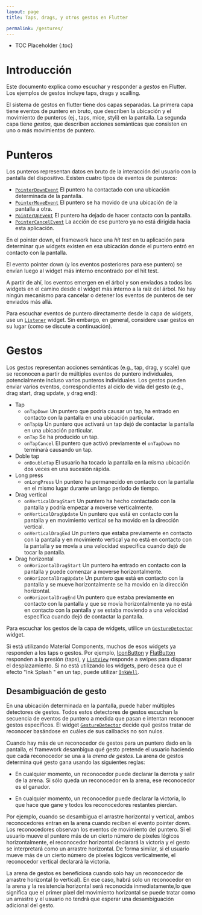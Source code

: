 ```yaml
---
layout: page
title: Taps, drags, y otros gestos en Flutter

permalink: /gestures/
---
```


* TOC Placeholder
{:toc}

# Introducción

Este documento explica como escuchar y responder a _gestos_ en Flutter. Los ejemplos de gestos incluye taps, drags y scalling.

El sistema de gestos en flutter tiene dos capas separadas.
La primera capa tiene eventos de puntero en bruto, que describen la ubicación y el movimiento de punteros (ej., taps, mice, styli) en la pantalla. La segunda capa tiene _gestos_, que describen acciones semánticas que consisten en uno o más movimientos de puntero.


# Punteros

Los punteros representan datos en bruto de la interacción del usuario con la pantalla del dispositivo. Existen cuatro tipos de eventos de punteros:

- [`PointerDownEvent`](https://docs.flutter.io/flutter/gestures/PointerDownEvent-class.html)
El puntero ha contactado con una ubicación determinada de la pantalla. 
- [`PointerMoveEvent`](https://docs.flutter.io/flutter/gestures/PointerMoveEvent-class.html)
El puntero se ha movido de una ubicación de la pantalla a otra.
- [`PointerUpEvent`](https://docs.flutter.io/flutter/gestures/PointerUpEvent-class.html)
  El puntero ha dejado  de hacer contacto con la pantalla.
- [`PointerCancelEvent`](https://docs.flutter.io/flutter/gestures/PointerCancelEvent-class.html)
  La acción de ese puntero ya no está dirigida hacia esta aplicación.

En el pointer down, el framework hace una _hit test_ en tu aplicación para determinar que widgets existen en esa ubicación donde el puntero entró en contacto con la pantalla.

El evento pointer down (y los eventos posteriores para ese puntero) se envían luego al widget más interno encontrado por el hit test.

A partir de ahí, los eventos emergen en el árbol y son enviados a todos los widgets en el camino desde el widget más interno a la raíz del árbol. No hay ningún mecanismo para cancelar o detener los eventos de punteros de ser enviados más allá.

Para escuchar eventos de puntero directamente desde la capa de widgets, use un [`Listener`](https://docs.flutter.io/flutter/widgets/Listener-class.html)
widget. Sin embargo, en general, considere usar gestos en su lugar (como se discute a continuación).

# Gestos

Los gestos representan acciones semánticas (e.g., tap, drag, y scale) que se reconocen a partir de múltiples eventos de puntero individuales, potencialmente incluso varios punteros individuales. Los gestos pueden enviar varios eventos, correspondientes al ciclo de vida del gesto (e.g., drag start, drag update, y drag end):

- Tap
  - `onTapDown` Un puntero que podría causar un tap, ha entrado en contacto con la pantalla en una ubicación particular.
  - `onTapUp` Un puntero que activará un tap dejó de contactar la pantalla en una ubicación particular.
  - `onTap` Se ha producido un tap.
  - `onTapCancel` El puntero que activó previamente el  `onTapDown` no terminará causando un tap.
- Doble tap
  - `onDoubleTap` El usuario ha tocado la pantalla en la misma ubicación dos veces en una sucesión rápida.
- Long press
  - `onLongPress` Un puntero ha permanecido en contacto con la pantalla en el mismo lugar durante un largo período de tiempo.
- Drag vertical 
  - `onVerticalDragStart` Un puntero ha hecho contactado con la pantalla y podría empezar a moverse verticalmente.
  - `onVerticalDragUpdate` Un puntero que está en contacto con la pantalla y en movimiento vertical se ha movido en la dirección vertical.
  - `onVerticalDragEnd` Un puntero que estaba previamente en contacto con la pantalla y en movimiento vertical ya no está en contacto con la pantalla y se movía a una velocidad específica cuando dejó de tocar la pantalla.
- Drag horizontal
  - `onHorizontalDragStart` Un puntero ha entrado en contacto con la pantalla y puede comenzar a moverse horizontalmente.
  - `onHorizontalDragUpdate` Un puntero que está en contacto con la pantalla y se mueve horizontalmente se ha movido en la dirección horizontal.
  - `onHorizontalDragEnd` Un puntero que estaba previamente en contacto con la pantalla y que se movía horizontalmente ya no está en contacto con la pantalla y se estaba moviendo a una velocidad específica cuando dejó de contactar la pantalla.

Para escuchar los gestos de la capa de widgets, utilice un
[`GestureDetector`](https://docs.flutter.io/flutter/widgets/GestureDetector-class.html) widget.

Si está utilizando Material Components, muchos de esos widgets ya responden a los taps o gestos. Por ejemplo,
[IconButton](https://docs.flutter.io/flutter/material/IconButton-class.html) y [FlatButton](https://docs.flutter.io/flutter/material/FlatButton-class.html)
responden a la presión (taps), y
[`ListView`](https://docs.flutter.io/flutter/widgets/ListView-class.html)
responde a swipes para disparar el desplazamiento.
Si no está utilizando los widgets, pero desea que el efecto  "Ink Splash " en un tap, puede utilizar
[`InkWell`](https://docs.flutter.io/flutter/material/InkWell-class.html).

## Desambiguación de gesto

En una ubicación determinada en la pantalla, puede haber múltiples detectores de gestos. Todos estos detectores de gestos escuchan la secuencia de eventos de puntero a medida que pasan e intentan reconocer gestos específicos. El widget
[`GestureDetector`](https://docs.flutter.io/flutter/widgets/GestureDetector-class.html) decide qué gestos tratar de reconocer basándose en cuáles de sus callbacks no son nulos.

Cuando hay más de un reconocedor de gestos para un puntero dado en la pantalla, el framework desambigua qué gesto pretende el usuario haciendo que cada reconocedor se una a la _arena de gestos_. La arena de gestos determina qué gesto gana usando las siguientes reglas:

- En cualquier momento, un reconocedor puede declarar la derrota y salir de la arena. Si sólo queda un reconocedor en la arena, ese reconocedor es el ganador.

- En cualquier momento, un reconocedor puede declarar la victoria, lo que hace que gane y todos los reconocedores restantes pierdan.

Por ejemplo, cuando se desambigua el arrastre horizontal y vertical, ambos reconocedores entran en la arena cuando reciben el evento pointer down. Los reconocedores observan los eventos de movimiento del puntero. Si el usuario mueve el puntero más de un cierto número de píxeles lógicos horizontalmente, el reconocedor horizontal declarará la victoria y el gesto se interpretará como un arrastre horizontal. De forma similar, si el usuario mueve más de un cierto número de píxeles lógicos verticalmente, el reconocedor vertical declarará la victoria.

La arena de gestos es beneficiosa cuando solo hay un reconocedor de arrastre horizontal (o vertical). En ese caso, habrá solo un reconocedor en la arena y la resistencia horizontal será reconocida inmediatamente,lo que significa que el primer píxel del movimiento horizontal se puede tratar como un arrastre y el usuario no tendrá que esperar una desambiguación adicional del gesto.
